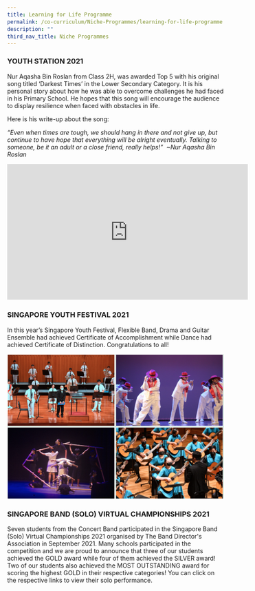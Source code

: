 ```yaml
---
title: Learning for Life Programme
permalink: /co-curriculum/Niche-Programmes/learning-for-life-programme
description: ""
third_nav_title: Niche Programmes
---
```

### YOUTH STATION 2021


Nur Aqasha Bin Roslan from Class 2H, was awarded Top 5 with his original song titled ‘Darkest Times’ in the Lower Secondary Category. It is his personal story about how he was able to overcome challenges he had faced in his Primary School. He hopes that this song will encourage the audience to display resilience when faced with obstacles in life. 

Here is his write-up about the song: 

_“Even when times are tough, we should hang in there and not give up, but continue to have hope that everything will be alright eventually. Talking to someone, be it an adult or a close friend, really helps!”  ~Nur Aqasha Bin Roslan_

<iframe width="560" height="315" src="https://www.youtube.com/embed/HdAypyuaT_g" title="YouTube video player" frameborder="0" allow="accelerometer; autoplay; clipboard-write; encrypted-media; gyroscope; picture-in-picture" allowfullscreen></iframe>

### SINGAPORE YOUTH FESTIVAL 2021

In this year’s Singapore Youth Festival, Flexible Band, Drama and Guitar Ensemble had achieved Certificate of Accomplishment while Dance had achieved Certificate of Distinction. Congratulations to all!

![](/images/LLP.png)

### SINGAPORE BAND (SOLO) VIRTUAL CHAMPIONSHIPS 2021

Seven students from the Concert Band participated in the Singapore Band (Solo) Virtual Championships 2021 organised by The Band Director's Association in September 2021. Many schools participated in the competition and we are proud to announce that three of our students achieved the GOLD award while four of them achieved the SILVER award! Two of our students also achieved the MOST OUTSTANDING award for scoring the highest GOLD in their respective categories! You can click on the respective links to view their solo performance.